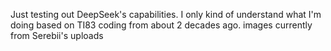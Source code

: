 Just testing out DeepSeek's capabilities. I only kind of understand what I'm doing based on TI83 coding from about 2 decades ago. images currently from Serebii's uploads
